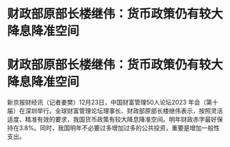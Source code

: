 # 财政部原部长楼继伟：货币政策仍有较大降息降准空间

# 财政部原部长楼继伟：货币政策仍有较大降息降准空间

新京报财经讯（记者姜樊）12月23日，中国财富管理50人论坛2023
年会（第十届）在深圳举行。全球财富管理论坛理事长、财政部原部长楼继伟表示，按照灵活适度、精准有效的要求，我国货币政策有较大降息降准空间。明年财政赤字最好保持在3.8%。同时，我国明年不必要过多增加过多的公共投资，重要是增加一般性支出。

